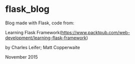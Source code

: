 # flask_blog

Blog made with Flask, code from:

Learning Flask Framework(https://www.packtpub.com/web-development/learning-flask-framework)

by Charles Leifer; Matt Copperwaite

November 2015